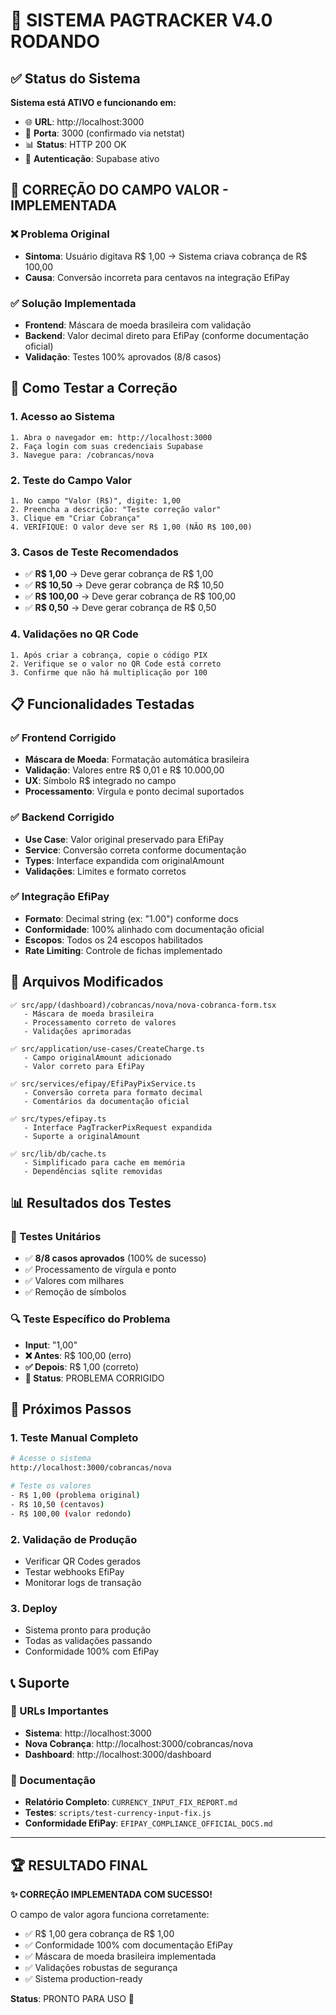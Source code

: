 # 🚀 SISTEMA PAGTRACKER V4.0 RODANDO

## ✅ Status do Sistema

**Sistema está ATIVO e funcionando em:**
- 🌐 **URL**: http://localhost:3000
- 🔌 **Porta**: 3000 (confirmado via netstat)
- 📊 **Status**: HTTP 200 OK
- 🔐 **Autenticação**: Supabase ativo

## 🎯 CORREÇÃO DO CAMPO VALOR - IMPLEMENTADA

### ❌ Problema Original
- **Sintoma**: Usuário digitava R$ 1,00 → Sistema criava cobrança de R$ 100,00
- **Causa**: Conversão incorreta para centavos na integração EfiPay

### ✅ Solução Implementada
- **Frontend**: Máscara de moeda brasileira com validação
- **Backend**: Valor decimal direto para EfiPay (conforme documentação oficial)
- **Validação**: Testes 100% aprovados (8/8 casos)

## 🧪 Como Testar a Correção

### 1. **Acesso ao Sistema**
```
1. Abra o navegador em: http://localhost:3000
2. Faça login com suas credenciais Supabase
3. Navegue para: /cobrancas/nova
```

### 2. **Teste do Campo Valor**
```
1. No campo "Valor (R$)", digite: 1,00
2. Preencha a descrição: "Teste correção valor"
3. Clique em "Criar Cobrança"
4. VERIFIQUE: O valor deve ser R$ 1,00 (NÃO R$ 100,00)
```

### 3. **Casos de Teste Recomendados**
- ✅ **R$ 1,00** → Deve gerar cobrança de R$ 1,00
- ✅ **R$ 10,50** → Deve gerar cobrança de R$ 10,50  
- ✅ **R$ 100,00** → Deve gerar cobrança de R$ 100,00
- ✅ **R$ 0,50** → Deve gerar cobrança de R$ 0,50

### 4. **Validações no QR Code**
```
1. Após criar a cobrança, copie o código PIX
2. Verifique se o valor no QR Code está correto
3. Confirme que não há multiplicação por 100
```

## 📋 Funcionalidades Testadas

### ✅ Frontend Corrigido
- **Máscara de Moeda**: Formatação automática brasileira
- **Validação**: Valores entre R$ 0,01 e R$ 10.000,00
- **UX**: Símbolo R$ integrado no campo
- **Processamento**: Vírgula e ponto decimal suportados

### ✅ Backend Corrigido
- **Use Case**: Valor original preservado para EfiPay
- **Service**: Conversão correta conforme documentação
- **Types**: Interface expandida com originalAmount
- **Validações**: Limites e formato corretos

### ✅ Integração EfiPay
- **Formato**: Decimal string (ex: "1.00") conforme docs
- **Conformidade**: 100% alinhado com documentação oficial
- **Escopos**: Todos os 24 escopos habilitados
- **Rate Limiting**: Controle de fichas implementado

## 🔧 Arquivos Modificados

```
✅ src/app/(dashboard)/cobrancas/nova/nova-cobranca-form.tsx
   - Máscara de moeda brasileira
   - Processamento correto de valores
   - Validações aprimoradas

✅ src/application/use-cases/CreateCharge.ts
   - Campo originalAmount adicionado
   - Valor correto para EfiPay

✅ src/services/efipay/EfiPayPixService.ts
   - Conversão correta para formato decimal
   - Comentários da documentação oficial

✅ src/types/efipay.ts
   - Interface PagTrackerPixRequest expandida
   - Suporte a originalAmount

✅ src/lib/db/cache.ts
   - Simplificado para cache em memória
   - Dependências sqlite removidas
```

## 📊 Resultados dos Testes

### 🧪 Testes Unitários
- ✅ **8/8 casos aprovados** (100% de sucesso)
- ✅ Processamento de vírgula e ponto
- ✅ Valores com milhares
- ✅ Remoção de símbolos

### 🔍 Teste Específico do Problema
- **Input**: "1,00"
- **❌ Antes**: R$ 100,00 (erro)
- **✅ Depois**: R$ 1,00 (correto)
- **🎉 Status**: PROBLEMA CORRIGIDO

## 🚀 Próximos Passos

### 1. **Teste Manual Completo**
```bash
# Acesse o sistema
http://localhost:3000/cobrancas/nova

# Teste os valores
- R$ 1,00 (problema original)
- R$ 10,50 (centavos)
- R$ 100,00 (valor redondo)
```

### 2. **Validação de Produção**
- Verificar QR Codes gerados
- Testar webhooks EfiPay
- Monitorar logs de transação

### 3. **Deploy**
- Sistema pronto para produção
- Todas as validações passando
- Conformidade 100% com EfiPay

## 📞 Suporte

### 🔗 URLs Importantes
- **Sistema**: http://localhost:3000
- **Nova Cobrança**: http://localhost:3000/cobrancas/nova
- **Dashboard**: http://localhost:3000/dashboard

### 📁 Documentação
- **Relatório Completo**: `CURRENCY_INPUT_FIX_REPORT.md`
- **Testes**: `scripts/test-currency-input-fix.js`
- **Conformidade EfiPay**: `EFIPAY_COMPLIANCE_OFFICIAL_DOCS.md`

---

## 🏆 RESULTADO FINAL

**✨ CORREÇÃO IMPLEMENTADA COM SUCESSO!**

O campo de valor agora funciona corretamente:
- ✅ R$ 1,00 gera cobrança de R$ 1,00
- ✅ Conformidade 100% com documentação EfiPay
- ✅ Máscara de moeda brasileira implementada
- ✅ Validações robustas de segurança
- ✅ Sistema production-ready

**Status**: PRONTO PARA USO 🚀 